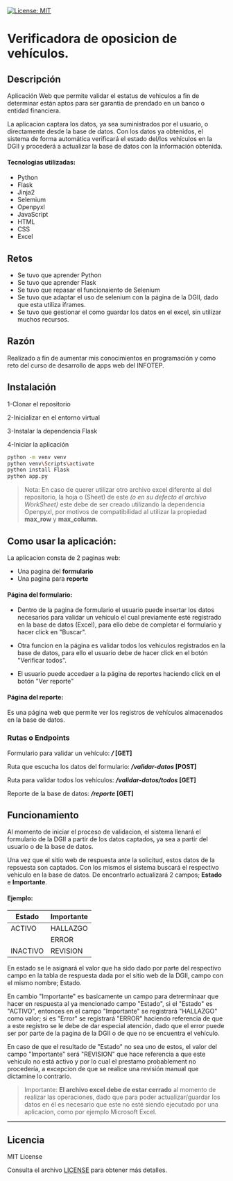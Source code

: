 
[![License: MIT](https://img.shields.io/badge/License-MIT-blue.svg)](https://opensource.org/licenses/MIT)

# Verificadora de oposicion de vehículos.

## Descripción

Aplicación Web que permite validar el estatus de vehiculos a fin de determinar están aptos para ser garantia de prendado en un banco o entidad financiera.

La aplicacion captara los datos, ya sea suministrados por el usuario, o directamente desde la base de datos. Con los datos ya obtenidos, el sistema de forma automática verificará el estado del/los vehículos en la DGII y procederá a actualizar la base de datos con la información obtenida.

#### Tecnologias utilizadas:
- Python
- Flask
- Jinja2 
- Selemium
- Openpyxl
- JavaScript
- HTML
- CSS
- Excel


## Retos

- Se tuvo que aprender Python
- Se tuvo que aprender Flask
- Se tuvo que repasar el funcionaiento de Selenium
- Se tuvo que adaptar el uso de selenium con la página de la DGII, dado que esta utiliza iframes.
- Se tuvo que gestionar el como guardar los datos en el excel, sin utilizar muchos recursos.

## Razón

Realizado a fin de aumentar mis conocimientos en programación y como reto del curso de desarrollo de apps web del INFOTEP.

## Instalación

1-Clonar el repositorio

2-Inicializar en el entorno virtual

3-Instalar la dependencia Flask

4-Iniciar la aplicación

```sh
python -m venv venv
python venv\Scripts\activate
python install Flask
python app.py 
```

>Nota: En caso de querer utilizar otro archivo excel diferente al del repositorio, la hoja o (Sheet) de este *(o en su defecto el archivo WorkSheet)* este debe de ser creado utilizando la dependencia Openpyxl, por motivos de compatibilidad al utilizar la propiedad **max_row** y **max_column.**

## Como usar la aplicación:

La aplicacion consta de 2 paginas web: 

* Una pagina del **formulario**
* Una pagina para **reporte**

#### Página del formulario:

* Dentro de la pagina de formulario el usuario puede insertar los datos necesarios para validar un vehiculo el cual previamente esté registrado en la base de datos (Excel), para ello debe de completar el formulario y hacer click en "Buscar".

* Otra funcion en la página es validar todos los vehiculos registrados en la base de datos, para ello el usuario debe de hacer click en el botón "Verificar todos".

* El usuario puede accedaer a la página de reportes haciendo click en el botón "Ver reporte"

#### Página del reporte:

Es una página web que permite ver los registros de vehículos almacenados en la base de datos.

### Rutas o Endpoints 

Formulario para validar un vehículo: ***/* [GET]**

Ruta que escucha los datos del formulario: ***/validar-datos* [POST]**

Ruta para validar todos los vehículos: ***/validar-datos/todos* [GET]**

Reporte de la base de datos: ***/reporte* [GET]**

## Funcionamiento

Al momento de iniciar el proceso de validacion, el sistema llenará el formulario de la DGII a partir de los datos captados, ya sea a partir del usuario o de la base de datos. 

Una vez que el sitio web de respuesta ante la solicitud, estos datos de la repsuesta son captados. Con los mismos el sistema buscará el respectivo vehiculo en la base de datos. De encontrarlo actualizará 2 campos; **Estado** e **Importante**.

#### Ejemplo:

Estado | Importante
-------|-------
ACTIVO |  HALLAZGO
&nbsp; |  ERROR
INACTIVO |  REVISION

En estado se le asignará el valor que ha sido dado por parte del respectivo campo en la tabla de respuesta dada por el sitio web de la DGII, campo con el mismo nombre;  Estado.

En cambio "Importante" es basicamente un campo para detrerminaar que hacer en respuesta al ya mencionado campo "Estado", si el "Estado" es "ACTIVO", entonces en el campo "Importante" se registrará "HALLAZGO" como valor; si es "Error" se registrará "ERROR" haciendo referencia de que a este registro se le debe de dar especial atención, dado que el error puede ser por parte de la pagina de la DGII o de que no se encuentra el vehículo.

En caso de que el resultado de "Estado" no sea uno de estos, el valor del campo "Importante" será "REVISION" que hace referencia a que este vehiculo no está activo y por lo cual el prestamo probablement no procedería, a excepcion de que se realice una revisión manual que dictamine lo contrario.

>Importante: **El archivo excel debe de estar cerrado** al momento de realizar las operaciones, dado que para poder actualizar/guardar los datos en él es necesario que este no esté siendo ejecutado por una aplicacion, como por ejemplo Microsoft Excel.

---

## Licencia

MIT License

Consulta el archivo [LICENSE](LICENSE) para obtener más detalles.


